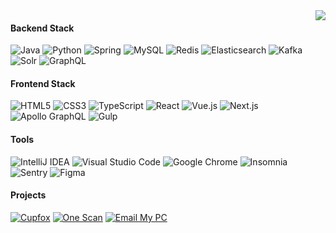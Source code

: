 <img align="right" src="https://github-readme-stats.vercel.app/api?username=Jackeriss&show_icons=true&hide_border=true&theme=react">

#### Backend Stack

![Java](https://img.shields.io/badge/-Java-DE1F27?style=flat-square&logo=java&logoColor=white)
![Python](https://img.shields.io/badge/-Python-3A77A9?style=flat-square&logo=python&logoColor=white)
![Spring](https://img.shields.io/badge/-Spring-6DB33F?style=flat-square&logo=spring&logoColor=white)
![MySQL](https://img.shields.io/badge/-MySQL-0F768E?style=flat-square&logo=mysql&logoColor=white)
![Redis](https://img.shields.io/badge/-Redis-DC382D?style=flat-square&logo=redis&logoColor=white)
![Elasticsearch](https://img.shields.io/badge/-Elasticsearch-1279C9?style=flat-square&logo=elasticsearch&logoColor=white)
![Kafka](https://img.shields.io/badge/-Kafka-000000?style=flat-square&logo=apache-kafka&logoColor=white)
![Solr](https://img.shields.io/badge/-Solr-D9411E?style=flat-square&logo=apache-solr&logoColor=white)
![GraphQL](https://img.shields.io/badge/-GraphQL-E10098?style=flat-square&logo=graphql&logoColor=white)

#### Frontend Stack

![HTML5](https://img.shields.io/badge/-HTML5-E34F26?style=flat-square&logo=html5&logoColor=white)
![CSS3](https://img.shields.io/badge/-CSS3-1572B6?style=flat-square&logo=css3&logoColor=white)
![TypeScript](https://img.shields.io/badge/-TypeScript-007ACC?style=flat-square&logo=typescript&logoColor=white)
![React](https://img.shields.io/badge/-React-61DAFB?style=flat-square&logo=react&logoColor=white)
![Vue.js](https://img.shields.io/badge/-Vue.js-4FC08D?style=flat-square&logo=vue.js&logoColor=white)
![Next.js](https://img.shields.io/badge/-Next.js-000000?style=flat-square&logo=next.js&logoColor=white)
![Apollo GraphQL](https://img.shields.io/badge/-Apollo%20GraphQL-311C87?style=flat-square&logo=apollo-graphql&logoColor=white)
![Gulp](https://img.shields.io/badge/-Gulp-CF4647?style=flat-square&logo=gulp&logoColor=white)

#### Tools

![IntelliJ IDEA](https://img.shields.io/badge/-IntelliJ%20IDEA-000000?style=flat-square&logo=intellij-idea&logoColor=white)
![Visual Studio Code](https://img.shields.io/badge/-Visual%20Studio%20Code-007ACC?style=flat-square&logo=visual-studio-code&logoColor=white)
![Google Chrome](https://img.shields.io/badge/-Google%20Chrome-4285F4?style=flat-square&logo=google-chrome&logoColor=white)
![Insomnia](https://img.shields.io/badge/-Insomnia-5849BE?style=flat-square&logo=insomnia&logoColor=white)
![Sentry](https://img.shields.io/badge/-Sentry-362D59?style=flat-square&logo=sentry&logoColor=white)
![Figma](https://img.shields.io/badge/-Figma-000000?style=flat-square&logo=figma&logoColor=white)

#### Projects
[![Cupfox](https://img.shields.io/badge/Cupfox-db542f?style=flat-square)](https://www.cupfox.com)
[![One Scan](https://img.shields.io/badge/One%20Scan-ff87d4?style=flat-square)](https://one-scan.jackeriss.com)
[![Email My PC](https://img.shields.io/badge/Email%20My%20PC-252c37?style=flat-square)](https://jackeriss.github.io/email_my_pc)
